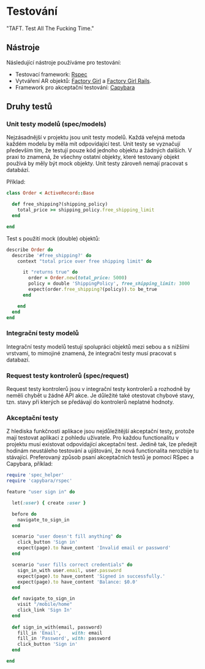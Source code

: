 # Testování

"TAFT. Test All The Fucking Time."


## Nástroje

Následující nástroje používáme pro testování:

* Testovací framework: [Rspec](https://github.com/rspec/rspec)
* Vytváření AR objektů: [Factory Girl](
https://github.com/thoughtbot/factory_girl) 
a [Factory Girl Rails](https://github.com/thoughtbot/factory_girl_rails).
* Framework pro akceptační testování: [Capybara](
https://github.com/jnicklas/capybara)


## Druhy testů

### Unit testy modelů (spec/models)

Nejzásadnější v projektu jsou unit testy modelů. Každá veřejná metoda 
každém modelu by měla mít odpovídající test. Unit testy se vyznačují
především tím, že testují pouze kód jednoho objektu a žádných dalších.
V praxi to znamená, že všechny ostatní objekty, které testovaný objekt
používá by měly být mock objekty. Unit testy zároveň nemají pracovat s
databází.

Příklad:

```ruby
class Order < ActiveRecord::Base

  def free_shipping?(shipping_policy)
    total_price >= shipping_policy.free_shipping_limit
  end

end
```

Test s použití mock (double) objektů:

```ruby
describe Order do
  describe '#free_shipping?' do
    context "total price over free shipping limit" do

      it "returns true" do
        order = Order.new(total_price: 5000)
        policy = double 'ShippingPolicy', free_shipping_limit: 3000
        expect(order.free_shipping?(policy)).to be_true
      end

    end
  end
end
```

### Integrační testy modelů

Integrační testy modelů testují spolupráci objektů mezi sebou a s nižšími
vrstvami, to mimojiné znamená, že integrační testy musí pracovat s databazí.

### Request testy kontrolerů (spec/request)

Request testy kontrolerů jsou v integrační testy kontrolerů a rozhodně by
neměli chybět u žádné API akce. Je důležité také otestovat chybové stavy, tzn.
stavy při kterých se předávají do kontrolerů neplatné hodnoty.

### Akceptační testy

Z hlediska funkčnosti aplikace jsou nejdůležitější akceptační testy, protože
mají testovat aplikaci z pohledu uživatele. Pro každou functionalitu v projektu
musí existovat odpovídající akceptační test. Jedině tak, lze předejít hodinám
neustáleho testování a ujištování, že nová functionalita nerozbije tu 
stávající.
Preferovaný způsob psaní akceptačních testů je pomocí RSpec a Capybara, příklad:

```ruby
require 'spec_helper'
require 'capybara/rspec'

feature "user sign in" do

  let(:user) { create :user }

  before do
    navigate_to_sign_in
  end

  scenario "user doesn't fill anything" do
    click_button 'Sign in'
    expect(page).to have_content 'Invalid email or password'
  end

  scenario "user fills correct credentials" do
    sign_in_with user.email, user.password
    expect(page).to have_content 'Signed in successfully.'
    expect(page).to have_content 'Balance: $0.0'
  end

  def navigate_to_sign_in
    visit "/mobile/home"
    click_link 'Sign In'
  end
  
  def sign_in_with(email, password)
    fill_in 'Email',    with: email
    fill_in 'Password', with: password
    click_button 'Sign in'
  end

end
```
